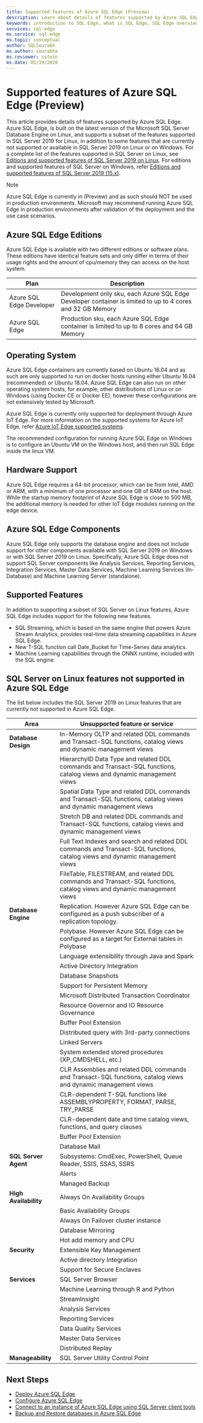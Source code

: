 ```yaml
---
title: Supported features of Azure SQL Edge (Preview) 
description: Learn about details of features supported by Azure SQL Edge (Preview)
keywords: introduction to SQL Edge, what is SQL Edge, SQL Edge overview
services: sql-edge
ms.service: sql-edge
ms.topic: conceptual
author: SQLSourabh
ms.author: sourabha
ms.reviewer: sstein
ms.date: 05/19/2020
---
```


# Supported features of Azure SQL Edge (Preview) 

This article provides details of features supported by Azure SQL Edge. Azure SQL Edge, is built on the latest version of the Microsoft SQL Server Database Engine on Linux, and supports a subset of the features supported in SQL Server 2019 for Linux, in addition to some features that are currently not supported or available in SQL Server 2019 on Linux or on Windows. For a complete list of the features supported in SQL Server on Linux, see [Editions and supported features of SQL Server 2019 on Linux](https://docs.microsoft.com/sql/linux/sql-server-linux-editions-and-components-2019). For editions and supported features of SQL Server on Windows, refer [Editions and supported features of SQL Server 2019 (15.x)](https://docs.microsoft.com/sql/sql-server/editions-and-components-of-sql-server-version-15).

> [!NOTE]
> Azure SQL Edge is currently in (Preview) and as such should NOT be used in production environments. Microsoft may recommend running Azure SQL Edge in production environments after validation of the deployment and the use case scenarios.

## Azure SQL Edge Editions

Azure SQL Edge is available with two different editions or software plans. These editions have identical feature sets and only differ in terms of their usage rights and the amount of cpu/memory they can access on the host system.

   |**Plan**  |**Description**  |
   |---------|---------|
   |Azure SQL Edge Developer  |  Development only sku, each Azure SQL Edge Developer container is limited to up to 4 cores and 32 GB Memory  |
   |Azure SQL Edge    |  Production sku,  each Azure SQL Edge container is limited to up to 8 cores and 64 GB Memory  |

## Operating System

Azure SQL Edge containers are currently based on Ubuntu 16.04 and as such are only supported to run on docker hosts running either Ubuntu 16.04 (recommended) or Ubuntu 18.04. Azure SQL Edge can also run on other operating system hosts, for example, other distributions of Linux or on Windows (using Docker CE or Docker EE), however these configurations are not extensively tested by Microsoft.

Azure SQL Edge is currently only supported for deployment through Azure IoT Edge. For more information on the supported systems for Azure IoT Edge, refer [Azure IoT Edge supported systems](https://docs.microsoft.com/azure/iot-edge/support).

The recommended configuration for running Azure SQL Edge on Windows is to configure an Ubuntu VM on the Windows host, and then run SQL Edge inside the linux VM.

## Hardware Support

Azure SQL Edge requires a 64-bit processor, which can be from Intel, AMD or ARM, with a minimum of one processor and one GB of RAM on the host. While the startup memory footprint of Azure SQL Edge is close to 500 MB, the additional memory is needed for other IoT Edge modules running on the edge device.

## Azure SQL Edge Components

Azure SQL Edge only supports the database engine and does not include support for other components available with SQL Server 2019 on Windows or with SQL Server 2019 on Linux. Specifically, Azure SQL Edge does not support SQL Server components like Analysis Services, Reporting Services, Integration Services, Master Data Services, Machine Learning Services (In-Database) and Machine Learning Server (standalone).

## Supported Features

In addition to supporting a subset of SQL Server on Linux features, Azure SQL Edge includes support for the following new features. 

- SQL Streaming, which is based on the same engine that powers Azure Stream Analytics, provides real-time data streaming capabilities in Azure SQL Edge. 
- New T-SQL function call Date_Bucket for Time-Series data analytics.
- Machine Learning capabilities through the ONNX runtime, included with the SQL engine.

## SQL Server on Linux features not supported in Azure SQL Edge

The list below includes the SQL Server 2019 on Linux features that are currently not supported in Azure SQL Edge.

| Area | Unsupported feature or service |
|-----|-----|
| **Database Design** | In-Memory OLTP and related DDL commands and Transact-SQL functions, catalog views and dynamic management views |
| &nbsp; | HierarchyID Data Type and related DDL commands and Transact-SQL functions, catalog views and dynamic management views |
| &nbsp; | Spatial Data Type and related DDL commands and Transact-SQL functions, catalog views and dynamic management views |
| &nbsp; | Stretch DB and related DDL commands and Transact-SQL functions, catalog views and dynamic management views |
| &nbsp; | Full Text Indexes and search and related DDL commands and Transact-SQL functions, catalog views and dynamic management views|
| &nbsp; | FileTable, FILESTREAM, and related DDL commands and Transact-SQL functions, catalog views and dynamic management views|
| **Database Engine** | Replication. However Azure SQL Edge can be configured as a push subscriber of a replication topology. |
| &nbsp; | Polybase. However Azure SQL Edge can be configured as a target for External tables in Polybase |
| &nbsp; | Language extensibility through Java and Spark |
| &nbsp; | Active Directory Integration |
| &nbsp; | Database Snapshots |
| &nbsp; | Support for Persistent Memory |
| &nbsp; | Microsoft Distributed Transaction Coordinator |
| &nbsp; | Resource Governor and IO Resource Governance |
| &nbsp; | Buffer Pool Extension |
| &nbsp; | Distributed query with 3rd-party connections |
| &nbsp; | Linked Servers |
| &nbsp; | System extended stored procedures (XP_CMDSHELL, etc.) |
| &nbsp; | CLR Assemblies and related DDL commands and Transact-SQL functions, catalog views and dynamic management views |
| &nbsp; | CLR-dependent T-SQL functions like ASSEMBLYPROPERTY, FORMAT, PARSE, TRY_PARSE |
| &nbsp; | CLR-dependent date and time catalog views, functions, and query clauses |
| &nbsp; | Buffer Pool Extension |
| &nbsp; | Database Mail |
| **SQL Server Agent** |  Subsystems: CmdExec, PowerShell, Queue Reader, SSIS, SSAS, SSRS |
| &nbsp; | Alerts |
| &nbsp; | Managed Backup |
| **High Availability** | Always On Availability Groups  |
| &nbsp; | Basic Availability Groups |
| &nbsp; | Always On Failover cluster instance |
| &nbsp; | Database Mirroring |
| &nbsp; | Hot add memory and CPU |
| **Security** | Extensible Key Management |
| &nbsp; | Active directory Integration|
| &nbsp; | Support for Secure Enclaves|
| **Services** | SQL Server Browser |
| &nbsp; | Machine Learning through R and Python |
| &nbsp; | StreamInsight |
| &nbsp; | Analysis Services |
| &nbsp; | Reporting Services |
| &nbsp; | Data Quality Services |
| &nbsp; | Master Data Services |
| &nbsp; | Distributed Replay |
| **Manageability** | SQL Server Utility Control Point |

## Next Steps

- [Deploy Azure SQL Edge](deploy-portal.md)
- [Configure Azure SQL Edge](configure.md)
- [Connect to an instance of Azure SQL Edge using SQL Server client tools](connect.md)
- [Backup and Restore databases in Azure SQL Edge](backup-restore.md)
